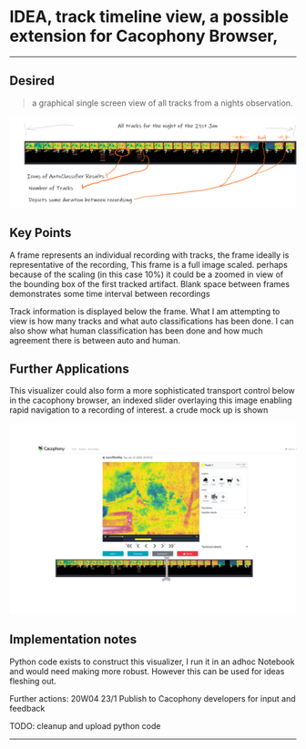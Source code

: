 
# IDEA,  track timeline view, a possible extension for Cacophony Browser,

---


## Desired

> a graphical single screen view of all tracks from a nights observation.

![Track Visualizer](idea20W04-trackVisualiser.png)

## Key Points
A frame represents an individual recording with tracks, the frame ideally is representative of the recording, This frame is a full image scaled. perhaps because of the scaling (in this case 10%) it could be a zoomed in view of the bounding box of the first tracked artifact.
Blank space between frames demonstrates some time interval between recordings

Track information is displayed below the frame. What I am attempting to view is how many tracks and what auto classifications has been done. I can also show what human classification has been done and how much agreement there is between auto and human.

## Further Applications
This visualizer could also form a more sophisticated transport control below in the cacophony browser, an indexed slider overlaying this image enabling rapid navigation to a recording of interest. a crude mock up is shown

![Track Visualizer](idea20W04-trackVisualiserTransportControl.png)


## Implementation notes

Python code exists to construct this visualizer, I run it in an adhoc Notebook and would need making more robust. However this can be used for ideas fleshing out.


Further actions:
20W04 23/1 Publish to Cacophony developers for input and feedback

TODO: cleanup and upload python code

---

